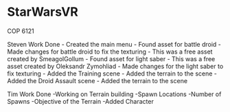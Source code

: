 # StarWarsVR
COP 6121

Steven Work Done 
    - Created the main menu
    - Found asset for battle droid
        - Made changes for battle droid to fix the texturing
        - This was a free asset created by SmeagolGollum
    - Found asset for light saber
        - This was a free asset created by Oleksandr Zymohliad
        - Made changes for the light saber to fix texturing
    - Added the Training scene
        - Added the terrain to the scene
    - Added the Droid Assault scene
        - Added the terrain to the scene

Tim Work Done
	-Working on Terrain building
		-Spawn Locations
		-Number of Spawns
		-Objective of the Terrain
	-Added Character